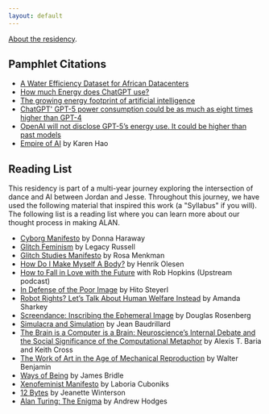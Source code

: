 ```yaml
---
layout: default
---
```


[About the residency](./about-alan.html).

## Pamphlet Citations

* [A Water Efficiency Dataset for African Datacenters](https://arxiv.org/pdf/2412.03716)
* [How much Energy does ChatGPT use?](https://epoch.ai/gradient-updates/how-much-energy-does-chatgpt-use)
* [The growing energy footprint of artificial intelligence](https://www.sciencedirect.com/science/article/pii/S2542435123003653?dgcid=author)
* [ChatGPT' GPT-5 power consumption could be as much as eight times higher than GPT-4](https://www.tomshardware.com/tech-industry/artificial-intelligence/chatgpt-5-power-consumption-could-be-as-much-as-eight-times-higher-than-gpt-4-research-institute-estimates-medium-sized-gpt-5-response-can-consume-up-to-40-watt-hours-of-electricity)
* [OpenAI will not disclose GPT-5’s energy use. It could be higher than past models](https://www.theguardian.com/technology/2025/aug/09/open-ai-chat-gpt5-energy-use)
* [Empire of AI](https://karendhao.com/) by Karen Hao

## Reading List

This residency is part of a multi-year journey exploring the intersection of dance and AI between Jordan and Jesse. Throughout this journey, we have used the following material that inspired this work (a "Syllabus" if you will). The following list is a reading list where you can learn more about our thought process in making ALAN.


* [Cyborg Manifesto](https://warwick.ac.uk/fac/arts/english/currentstudents/undergraduate/modules/fictionnownarrativemediaandtheoryinthe21stcentury/manifestly_haraway_----_a_cyborg_manifesto_science_technology_and_socialist-feminism_in_the_....pdf) by Donna Haraway  
* [Glitch Feminism](https://www.legacyrussell.com/GLITCHFEMINISM) by Legacy Russell  
* [Glitch Studies Manifesto](https://amodern.net/wp-content/uploads/2016/05/2010_Original_Rosa-Menkman-Glitch-Studies-Manifesto.pdf) by Rosa Menkman  
* [How Do I Make Myself A Body?](https://www.galeriebuchholz.de/exhibitions/olesen-08) by Henrik Olesen  
* [How to Fall in Love with the Future](https://open.spotify.com/episode/1VMjoyj5yceRO5eytkGSeZ?si=c4fb3c66ec7841cb) with Rob Hopkins (Upstream podcast)  
* [In Defense of the Poor Image](https://www.e-flux.com/journal/10/61362/in-defense-of-the-poor-image) by Hito Steyerl  
* [Robot Rights? Let’s Talk About Human Welfare Instead](https://arxiv.org/abs/2001.05046) by Amanda Sharkey  
* [Screendance: Inscribing the Ephemeral Image](https://www.douglas-rosenberg.com/screendance-inscribing-the-ephemeral-image) by Douglas Rosenberg  
* [Simulacra and Simulation](https://dn720006.ca.archive.org/0/items/baudrillard.-1970.-the-consumer-society/Baudrillard.1981.Simulacra-and-Simulation.pdf) by Jean Baudrillard  
* [The Brain is a Computer is a Brain: Neuroscience’s Internal Debate and the Social Significance of the Computational Metaphor](https://arxiv.org/abs/2107.14042) by Alexis T. Baria and Keith Cross  
* [The Work of Art in the Age of Mechanical Reproduction](https://web.mit.edu/allanmc/www/benjamin.pdf) by Walter Benjamin  
* [Ways of Being](https://jamesbridle.com/books/ways-of-being) by James Bridle  
* [Xenofeminist Manifesto](http://www.laboriacuboniks.net/#firstPage) by Laboria Cuboniks  
* [12 Bytes](https://www.goodreads.com/book/show/58527285-12-bytes) by Jeanette Winterson  
* [Alan Turing: The Enigma](https://openlibrary.org/books/OL27136351M/Alan_Turing) by Andrew Hodges
